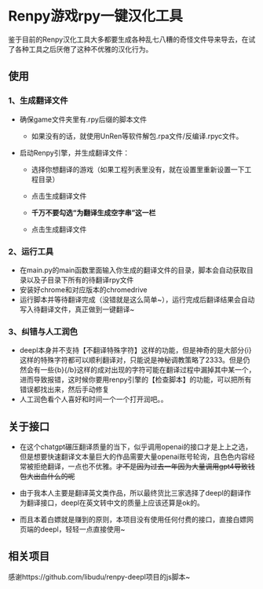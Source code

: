 # Renpy游戏rpy一键汉化工具

鉴于目前的Renpy汉化工具大多都要生成各种乱七八糟的奇怪文件导来导去，在试了各种工具之后厌倦了这种不优雅的汉化行为。

## 使用

### 1、生成翻译文件

* 确保game文件夹里有.rpy后缀的脚本文件
  * 如果没有的话，就使用UnRen等软件解包.rpa文件/反编译.rpyc文件。

* 启动Renpy引擎，并生成翻译文件：

  * 选择你想翻译的游戏（如果工程列表里没有，就在设置里重新设置一下工程目录）

  * 点击生成翻译文件
  * **千万不要勾选“为翻译生成空字串”这一栏**

  * 点击生成翻译文件

### 2、运行工具

* 在main.py的main函数里面输入你生成的翻译文件的目录，脚本会自动获取目录以及子目录下所有的待翻译rpy文件
* 安装好chrome和对应版本的chromedrive
* 运行脚本并等待翻译完成（没错就是这么简单~），运行完成后翻译结果会自动写入待翻译文件，真正做到一键翻译~

### 3、纠错与人工润色

* deepl本身并不支持【不翻译特殊字符】这样的功能，但是神奇的是大部分{i}这样的特殊字符都可以顺利翻译对，只能说是神秘调教策略了2333。但是仍然会有一些{b}{/b}这样的成对出现的字符可能在翻译过程中漏掉其中某一个，进而导致报错，这时候你要用renpy引擎的【检查脚本】的功能，可以把所有错误都找出来，然后手动修复
* 人工润色看个人喜好和时间一个一个打开润吧。。

## 关于接口

* 在这个chatgpt碾压翻译质量的当下，似乎调用openai的接口才是上上之选，但是想要快速翻译文本量巨大的作品需要大量openai账号轮询，且色色内容经常被拒绝翻译，一点也不优雅。~~才不是因为过去一年因为大量调用gpt4导致钱包大出血什么的呢~~

* 由于我本人主要是翻译英文类作品，所以最终货比三家选择了deepl的翻译作为翻译接口，deepl在英文转中文的质量上应该还算是ok的。

* 而且本着白嫖就是赚到的原则，本项目没有使用任何付费的接口，直接白嫖网页端的deepl，轻轻一点直接使用~

## 相关项目

感谢https://github.com/libudu/renpy-deepl项目的js脚本~